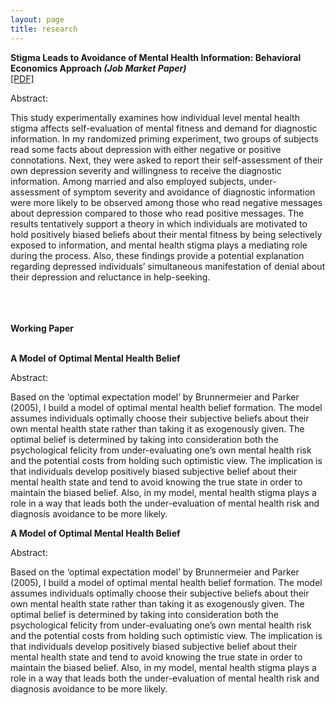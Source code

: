 ```yaml
---
layout: page
title: research
---
```


<div class="media">
    <div class="media-body">
       <p class="media-heading">
          <strong>Stigma Leads to Avoidance of Mental Health Information: Behavioral Economics Approach <em>(Job Market Paper)</em>
</strong><br />
          <a href="chapter1.pdf">[PDF]</a><br />
       </p>
Abstract:</p> This study experimentally examines how individual level mental health stigma affects self-evaluation of mental fitness and demand for diagnostic information. In my randomized priming experiment, two groups of subjects read some facts about depression with either negative or positive connotations. Next, they were asked to report their self-assessment of their own depression severity and willingness to receive the diagnostic information. Among married and also employed subjects, under-assessment of symptom severity and avoidance of diagnostic information were more likely to be observed among those who read negative messages about depression compared to those who read positive messages. The results tentatively support a theory in which individuals are motivated to hold positively biased beliefs about their mental fitness by being selectively exposed to information, and mental health stigma plays a mediating role during the process. Also, these findings provide a potential explanation regarding depressed individuals’ simultaneous manifestation of denial about their depression and reluctance in help-seeking.</p></div>
    
</div>
<br/><br/><br/>
<strong>Working Paper</strong><br/><br/>
<div class="media">
    <div class="media-body">
       <p class="media-heading">
          <strong>A Model of Optimal Mental Health Belief</strong><br />
       </p>
Abstract:</p> Based on the ‘optimal expectation model’ by Brunnermeier and Parker (2005), I build a model of optimal mental health belief formation. The model assumes individuals optimally choose their subjective beliefs about their own mental health state rather than taking it as exogenously given. The optimal belief is determined by taking into consideration both the psychological felicity from under-evaluating one’s own mental health risk and the potential costs from holding such optimistic view. The implication is that individuals develop positively biased subjective belief about their mental health state and tend to avoid knowing the true state in order to maintain the biased belief. Also, in my model, mental health stigma plays a role in a way that leads both the under-evaluation of mental health risk and diagnosis avoidance to be more likely. </p></div>
    
</div>

<div class="media">
    <div class="media-body">
       <p class="media-heading">
          <strong>A Model of Optimal Mental Health Belief</strong><br />
       </p>
Abstract:</p> Based on the ‘optimal expectation model’ by Brunnermeier and Parker (2005), I build a model of optimal mental health belief formation. The model assumes individuals optimally choose their subjective beliefs about their own mental health state rather than taking it as exogenously given. The optimal belief is determined by taking into consideration both the psychological felicity from under-evaluating one’s own mental health risk and the potential costs from holding such optimistic view. The implication is that individuals develop positively biased subjective belief about their mental health state and tend to avoid knowing the true state in order to maintain the biased belief. Also, in my model, mental health stigma plays a role in a way that leads both the under-evaluation of mental health risk and diagnosis avoidance to be more likely. </p></div>
    
</div>
